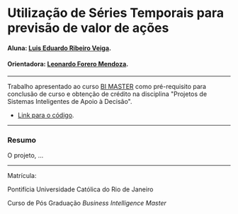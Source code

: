 # Utilização de Séries Temporais para previsão de valor de ações 

#### Aluna: [Luis Eduardo Ribeiro Veiga](https://github.com/luis-veiga).
#### Orientadora: [Leonardo Forero Mendoza](https://github.com/leofome8).

---

Trabalho apresentado ao curso [BI MASTER](https://ica.puc-rio.ai/bi-master) como pré-requisito para conclusão de curso e obtenção de crédito na disciplina "Projetos de Sistemas Inteligentes de Apoio à Decisão".

- [Link para o código]().

---

### Resumo

O projeto, ...




---

Matrícula: 

Pontifícia Universidade Católica do Rio de Janeiro

Curso de Pós Graduação *Business Intelligence Master*
